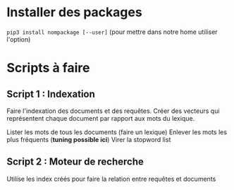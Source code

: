# Installer des packages
`pip3 install nompackage [--user]` (pour mettre dans notre home utiliser l'option)


# Scripts à faire
## Script 1 : Indexation
Faire l'indexation des documents et des requêtes. Créer des vecteurs qui représentent chaque document par rapport aux mots du lexique.


Lister les mots de tous les documents (faire un lexique)
Enlever les mots les plus fréquents (**tuning possible ici**)
Virer la stopword list

## Script 2 : Moteur de recherche
Utilise les index créés pour faire la relation entre requêtes et documents 
